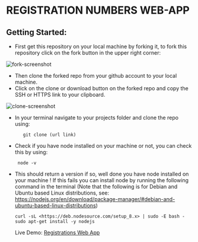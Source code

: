 # REGISTRATION NUMBERS WEB-APP

## Getting Started:

- First get this repository on your local machine by forking it, to fork this repository click on the fork button in the upper right corner:

![fork-screenshot](https://user-images.githubusercontent.com/22448019/29610658-33ca45b4-87fb-11e7-8b94-021e343f691d.png)

- Then clone the forked repo from your github account to your local machine.
- Click on the clone or download button on the forked repo and copy the SSH or HTTPS link to your clipboard.

![clone-screenshot](https://user-images.githubusercontent.com/22448019/29611898-aa79028c-87ff-11e7-8949-8e5aa70f38fa.png)

- In your terminal navigate to your projects folder and clone the repo using:

  ```
	 git clone (url link)

- Check if you have node installed on your machine or not, you can check this by using:

	```
 	 node -v

- This should return a version if so, well done you have node installed on your machine ! If this fails you can install node by running the following command in the terminal (Note that the following is for Debian and Ubuntu based Linux distributions, see: <https://nodejs.org/en/download/package-manager/#debian-and-ubuntu-based-linux-distributions>)

  ```
  curl -sL <https://deb.nodesource.com/setup_8.x> | sudo -E bash -
  sudo apt-get install -y nodejs
  ```

  Live Demo: [Registrations Web App](http://registrations-numbers-webapp.herokuapp.com/)
